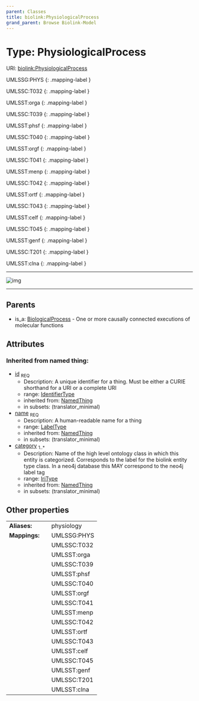 ```yaml
---
parent: Classes
title: biolink:PhysiologicalProcess
grand_parent: Browse Biolink-Model
---
```


# Type: PhysiologicalProcess




URI: [biolink:PhysiologicalProcess](https://w3id.org/biolink/vocab/PhysiologicalProcess)

UMLSSG:PHYS
{: .mapping-label }

UMLSSC:T032
{: .mapping-label }

UMLSST:orga
{: .mapping-label }

UMLSSC:T039
{: .mapping-label }

UMLSST:phsf
{: .mapping-label }

UMLSSC:T040
{: .mapping-label }

UMLSST:orgf
{: .mapping-label }

UMLSSC:T041
{: .mapping-label }

UMLSST:menp
{: .mapping-label }

UMLSSC:T042
{: .mapping-label }

UMLSST:ortf
{: .mapping-label }

UMLSSC:T043
{: .mapping-label }

UMLSST:celf
{: .mapping-label }

UMLSSC:T045
{: .mapping-label }

UMLSST:genf
{: .mapping-label }

UMLSSC:T201
{: .mapping-label }

UMLSST:clna
{: .mapping-label }


---

![img](http://yuml.me/diagram/nofunky;dir:TB/class/\[BiologicalProcess]^-\[PhysiologicalProcess&#124;id(i):identifier_type;name(i):label_type;category(i):iri_type%20%2B])

---


## Parents

 *  is_a: [BiologicalProcess](BiologicalProcess.md) - One or more causally connected executions of molecular functions

## Attributes


### Inherited from named thing:

 * [id](id.md)  <sub>REQ</sub>
    * Description: A unique identifier for a thing. Must be either a CURIE shorthand for a URI or a complete URI
    * range: [IdentifierType](types/IdentifierType.md)
    * inherited from: [NamedThing](NamedThing.md)
    * in subsets: (translator_minimal)
 * [name](name.md)  <sub>REQ</sub>
    * Description: A human-readable name for a thing
    * range: [LabelType](types/LabelType.md)
    * inherited from: [NamedThing](NamedThing.md)
    * in subsets: (translator_minimal)
 * [category](category.md)  <sub>1..*</sub>
    * Description: Name of the high level ontology class in which this entity is categorized. Corresponds to the label for the biolink entity type class. In a neo4j database this MAY correspond to the neo4j label tag
    * range: [IriType](types/IriType.md)
    * inherited from: [NamedThing](NamedThing.md)
    * in subsets: (translator_minimal)

## Other properties

|  |  |  |
| --- | --- | --- |
| **Aliases:** | | physiology |
| **Mappings:** | | UMLSSG:PHYS |
|  | | UMLSSC:T032 |
|  | | UMLSST:orga |
|  | | UMLSSC:T039 |
|  | | UMLSST:phsf |
|  | | UMLSSC:T040 |
|  | | UMLSST:orgf |
|  | | UMLSSC:T041 |
|  | | UMLSST:menp |
|  | | UMLSSC:T042 |
|  | | UMLSST:ortf |
|  | | UMLSSC:T043 |
|  | | UMLSST:celf |
|  | | UMLSSC:T045 |
|  | | UMLSST:genf |
|  | | UMLSSC:T201 |
|  | | UMLSST:clna |

